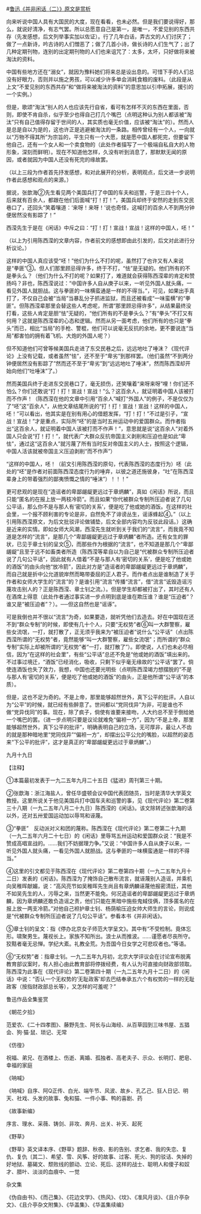 #[鲁迅《并非闲话（二）》原文是赏析](https://www.vrrw.net/wx/7567.html)

向来听说中国人具有大国民的大度，现在看看，也未必然。但是我们要说得好，那么，就说好清净，有志气罢。所以总愿意自己是第一，是唯一，不爱见别的东西共存（先发感想，后文列举事实加以佐证）。行了几年白话，弄古文的人们讨厌了；做了一点新诗，吟古诗的人们憎恶了；做了几首小诗，做长诗的人们生气了；出了几种定期刊物，连别的出定期刊物的人们也来诅咒了：太多，太坏，只好做将来被淘汰的资料。

中国有些地方还在“溺女”，就因为豫料她们将来总是设出息的。可惜下手的人们总没有好眼力，否则并以施之男孩，可以减少许多单会消耗食粮的废料。（此段是从上文“不爱见别的东西共存”和“做将来被淘汰的资料”的意思加以引申拓展，援引的一个实例。）



但是，歌颂“淘汰”别人的人也应该先行自省，看可有怎样不灭的东西在里面，否则，即使不肯自杀，似乎至少也得自己打几个嘴巴（点明这种认为别人都该被“淘汰”只有自己值得存留于世间的人，其实质也毫无价值，应该被“淘汰”的）。然而人是总是自以为是的，这也许正是逃避被淘汰的一条路。相传曾经有一个人，一向就以“万物不得其所”为宗旨的，平生只有一个大愿，就是愿中国人都死完，但要留下他自己，还有一个女人和一个卖食物的（此处作者描写了一个极端自私自大的人物形象，深刻而鲜明）。现在不知道他怎样，久没有听到消息了，那默默无闻的原因，或者就因为中国人还没有死完的缘故罢。

（以上三段为作者首先抒发感想，和对此展开的分析，表明观点，后文进一步说明作者此感想和观点的来源。）

据说，张歆海②先生看见两个美国兵打了中国的车夫和巡警，于是三四十个人，后来就有百余人，都跟在他们后面喊“打！打！”，美国兵却终于安然的走到东交民巷口了，还回头“笑着嚷道：‘来呀！来呀！’说也奇怪，这喊打的百余人不到两分钟便居然没有影踪了！”

西滢先生于是在《闲话》中斥之曰：“打！打！宣战！宣战！这样的中国人，呸！”

（以上为引用陈西滢的文章内容，作者前文的感想即由此引发的，后文对此进行分析议论。）

这样的中国人真应该受“呸！”他们为什么不打的呢，虽然打了也许又有人来说是“拳匪”③。但人们那里顾忌得许多，终于不打，“怯”是无疑的。他们所有的不是拳头么？（他们为什么不打的呢？如果打了，难道就会获得陈西滢辈的肯定和赞扬吗？非也，陈西滢说过：“中国许多人自从庚子以来，一听见外国人就头痛，一看见外国人就胆战。这与拳匪的一味横蛮通是一样的不得当。”，可见，如果出手真打了，不仅自己会被“当局”当暴乱分子抓进监狱，而且还被看成“一味蛮横”的“拳匪”。但陈西滢辈那里会替这些人考虑呢，所谓“那里顾忌得许多”，从结果最终没打看，这些人肯定是胆“怯”无疑的，“他们所有的不是拳头么？”有“拳头”不打又有何用？这就是陈西滢辈的心态和逻辑。然而从另一面考虑，他们所有的也只是“拳头”而已，相比“当局”的手枪、警棍，他们可以说毫无反抗的余地，更不要说连“当局”都害怕的拥有着飞机、大炮的外国人呢？）

但不知道他们可曾等候美国兵走进了东交民巷之后，远远地吐了唾沫？《现代评论》上没有记载，或者虽然“怯”，还不至于“卑劣”到那样罢。（他们虽然“不到两分钟便居然没有影踪了”然而还不至于“卑劣”到“远远地吐了唾沫”，然而陈西滢却开始向他们“吐唾沫”了。）

然而美国兵终于走进东交民巷口了，毫无损伤，还笑嚷着“来呀来呀”哩！你们还不怕么？你们还敢说“打！打！宣战！宣战！”么？这百余人，就证明着中国人该被打而不作声！（陈西滢在他的文章中引用“百余人”喊打“外国人”的例子，不是仅仅为了“呸”这“百余人”，从他文章结尾所说的“打！打！宣战！宣战！这样的中国人，呸！”可以看出，他其实是在别有用心的借题发挥，“打！打！”不过是引子，“宣战！宣战！”才是重点，实际所“呸”的是当时五卅运动中的爱国群众。而作者指出“这百余人，就证明着中国人该被打而不作声！”，意思就是说“这百余人”对着外国人只会说“打！打！”，就代表广大群众反抗帝国主义剥削和压迫也是如此“卑怯”，通过这“这百余人”就污蔑了所有当时反对帝国主义的人士，按照这个逻辑，中国人活该就被帝国主义压迫剥削“而不作声”）

“这样的中国人，呸！（前文引用陈西滢的原句，代表陈西滢的态度行为）呸（此处的“呸”是作者对前面陈西滢态度行为的唾弃，以彼之道还施彼身，“吐”在陈西滢辈身上的带着强烈的鄙夷愤慨之情的“唾沫”）！！！”



更可悲观的是现在“造谣者的卑鄙龌龊更远过于章炳麟”，真如《闲话》所说，而且只能“匿名的在报上放一两枝冷箭”。而且如果“你代被群众专制所压迫者说了几句公平话，那么你不是与那人有‘密切的关系’，便是吃了他或她的酒饭。在这样的社会里，一个报不顾利害的专论是非，自然免不了诽谤丛生，谣诼蜂起④。”（以上引用陈西滢原文，为后文批驳评论做铺垫，后文全部内容均为反驳此段话。）这确是近来的实情。即如女师大风潮，西滢先生就听到关于我们的“流言”，而我竟不知道是怎样的“流言”，是那几个“卑鄙龌龊更远过于章炳麟”者所造。还有女生的罪状，已见于章士钊的呈文⑤，而那些作为根据的“流言”，也不知道是那几个“卑鄙龌龊”且至于远不如畜类者所造（陈西滢等辈自以为自己是“代被群众专制所压迫者说了几句公平话”，因此就有人借着“不是与那人有‘密切的关系’，便是吃了他或她的酒饭”的由头向他“放冷箭”，因此对方是“造谣者的卑鄙龌龊更远过于章炳麟”，而自己就是折中公允道貌岸然而略带委屈的正人君子。而作者点出是谁制造了关于作者和女师大学生的“流言”的？是谁引用“流言”传播“流言”，借“流言”诋毁造谣污蔑攻击别人的？正是陈西滢、章士钊之流。）。但是学生却都被打出了，其时还有人在酒席上得意（此处作者通过事实进一步点明到底是谁在欺压谁？谁是“压迫者”？谁又是“被压迫者”？）。──但这自然也是“谣诼”。

可是我倒也并不很以“流言”为奇，如果要造，就听凭他们去造去。好在中国现在还不到“群众专制”的时候，即使有几十个人，只要“无权势”者⑥叫一大群警察，雇些女流氓，一打，就打散了，正无须乎我来为“被压迫者”说什么“公平话”（点出陈西滢所谓的“无权势”者，竟然能够“叫一大群警察，雇些女流氓”；而所谓的“群众专制”实际上却被所谓的“无权势”者“一打，就打散了”）。即使说，人们也未必尽相信，因为“在这样的社会里”，有些“公平话”总还不免是“他或她的酒饭”填出来的。不过事过境迁，“酒饭”已经消化，吸收，只剩下似乎毫无缘故的“公平话”罢了。倘使连酒饭也失了效力，我想，中国也还要光明些（点明陈西滢竭力想摆脱的“不是与那人有‘密切的关系’，便是吃了他或她的酒饭”的由头，正是他所谓“公平话”的本质）。

但是，这也不足为奇的。不是上帝，那里能够超然世外，真下公平的批评。人自以为“公平”的时候，就已经有些醉意了。世间都以“党同伐异”为非，可是谁也不做“党异伐同”的事。现在，除了疯子，倘使有谁要来接吻，人大约总不至于倒给她一个嘴巴的罢。（进一步点明只要是议论就难免“偏袒一方”，因为“不是上帝，那里能够超然世外，真下公平的批评”，明确表明自己的立场，无可厚非，最让人不齿的就是那种暗地里“党同伐异”“偏袒一方”，却摆出公平公允的嘴脸，以超然的姿态来“下公平的批评”，这才是真正的“卑鄙龌龊更远过于章炳麟”。）

九月十九日





【注释】



①本篇最初发表于一九二五年九月二十五日《猛进》周刊第三十期。

②张歆海：浙江海盐人，曾任华盛顿会议中国代表团随员，当时是清华大学英文教授。这里所说关于他见美国兵打中国车夫和巡警的事，见《现代评论》第二卷第三十八期（一九二五年八月二十九日）陈西滢的《闲话》。该文除转述张歆海的话以外，还对五卅爱国运动加以辱骂和诬蔑。

③“拳匪”　反动派对义和团的蔑称。陈西滢在《现代评论》第二卷第二十九期（一九二五年六月二十七日）的《闲话》里辱骂五卅运动和爱国群众说：“我是不赞成高唱宣战的。……我们不妨据理力争。”又说：“中国许多人自从庚子以来，一听见外国人就头痛，一看见外国人就胆战。这与拳匪的一味横蛮通是一样的不得当。”

④这里的引文都见于陈西滢在《现代评论》第二卷第四十期（一九二五年九月十二日）发表的《闲话》。陈西滢为了掩饰自己散布流言，就诬蔑别人造谣，并乘机向吴稚晖献媚，说：“高风亮节如吴稚晖先生尚且有章炳麟诬蔑他报密清廷，其他不如吴先生的人，污辱之来，当然更不能免。何况造谣者的卑鄙龌龊更远过于章炳麟，因为章炳麟还敢负造谣之责，他们只能在黑暗中施些鬼蜮伎俩，顶多匿名的在报上放一两支冷箭。”对他自己袒护章士钊、杨荫榆压迫女帅大师生的言论，则说成是“代被群众专制所压迫者说了几句公平话”。参看本书《并非闲话》。

⑤章士钊的呈文：指《停办北京女子师范大学呈文》。其中有“不受检制。竟体忘形。啸聚男生。蔑视长上。家族不知所出。浪士从而推波。……谨愿者尽丧所守。狡黠者毫无忌惮。学纪大紊。礼教全荒。为吾国今日女学之可悲叹者也。”等语。

⑥“无权势”者：指章士钊。一九二五年九月初，北京大学评议会在讨论宣布脱离教育部议案时，有人担心由此教育部将停拨经费，有人认为可直接向财政部领取。陈西滢为此事在《现代评论》第二卷第四十期（一九二五年九月十二日）的《闲话》中说：“否认一个无权势的‘无耻政客’却去巴结奉承五六个有权势的一样的无耻政客（按指财政部总长等），又怎样的可羞呢？”

鲁迅作品全集鉴赏

《朝花夕拾》

范爱农、《二十四孝图》、藤野先生、阿长与山海经、从百草园到三味书屋、五猖会、狗·猫·鼠、琐记、无常

《仿徨》

祝福、弟兄、在酒楼上、伤逝、离婚、孤独者、高老夫子、示众、长明灯、肥皂、幸福的家庭

《呐喊》

《呐喊》自序、阿Q正传、白光、端午节、风波、故乡、孔乙己、狂人日记、明天、社戏、头发的故事、兔和猫、一件小事、鸭的喜剧、药

《故事新编》

序言、理水、采薇、铸剑、非攻、奔月、出关、补天、起死

《野草》

《野草》英文译本序、《野草》题辞、秋夜、影的告别、求乞者、我的失恋、复仇、复仇〔其二〕、希望、雪、风筝、好的故事、过客、死火、狗的驳诘、失掉的好地狱、墓碣文、颓败线的颤动、立论、死后、这样的战士、聪明人和傻子和奴才、腊叶、淡淡的血痕中、一觉

杂文集

《伪自由书》、《而己集》、《花边文学》、《热风》、《坟》、《准风月谈》、《且介亭杂文》、《且介亭杂文附集》、《华盖集》、《华盖集续编》

